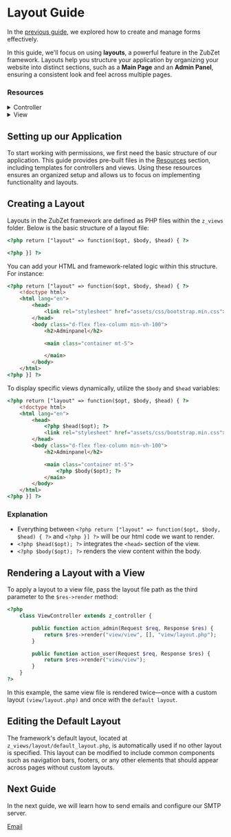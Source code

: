# Layout Guide
In the [previous guide](todo), we explored how to create and manage forms effectively.

In this guide, we'll focus on using **layouts**, a powerful feature in the ZubZet framework. Layouts help you structure your application by organizing your website into distinct sections, such as a **Main Page** and an **Admin Panel**, ensuring a consistent look and feel across multiple pages.

### Resources
<details>
<summary>Controller</summary>

ViewController
```php
<?php
    class ViewController extends z_controller {

        public function action_custom(Request $req, Response $res) {
            // Here we will render our custom layout
        }

        public function action_default(Request $req, Response $res) {
            return $res->render("view/view");
        }
    }
?>
```
</details>

<details>
<summary>View</summary>
view
```php
<?php return [ "body" => function($opt) { ?>
    <a>This is the view</a>
<?php }]; ?>
```
</details>

## Setting up our Application
To start working with permissions, we first need the basic structure of our application. This guide provides pre-built files in the [Resources](#resources) section, including templates for controllers and views. Using these resources ensures an organized setup and allows us to focus on implementing functionality and layouts.

## Creating a Layout
Layouts in the ZubZet framework are defined as PHP files within the `z_views` folder. Below is the basic structure of a layout file:
```html
<?php return ["layout" => function($opt, $body, $head) { ?>

<?php }] ?>
```

You can add your HTML and framework-related logic within this structure.  
For instance:
```html
<?php return ["layout" => function($opt, $body, $head) { ?>
    <!doctype html>
    <html lang="en">
        <head>
            <link rel="stylesheet" href="assets/css/bootstrap.min.css">
        </head>
        <body class="d-flex flex-column min-vh-100">
            <h2>Adminpanel</h2>

            <main class="container mt-5">

            </main>
        </body>
    </html>
<?php }] ?>
```

To display specific views dynamically, utilize the `$body` and `$head` variables:
```html
<?php return ["layout" => function($opt, $body, $head) { ?>
    <!doctype html>
    <html lang="en">
        <head>
            <?php $head($opt); ?>
            <link rel="stylesheet" href="assets/css/bootstrap.min.css">
        </head>
        <body class="d-flex flex-column min-vh-100">
            <h2>Adminpanel</h2>

            <main class="container mt-5">
                <?php $body($opt); ?>
            </main>
        </body>
    </html>
<?php }] ?>
```

### Explanation
- Everything between `<?php return ["layout" => function($opt, $body, $head) { ?>` and `<?php }] ?>` will be our html code we want to render.
- `<?php $head($opt); ?>` integrates the `<head>` section of the view.
- `<?php $body($opt); ?>` renders the view content within the body.

## Rendering a Layout with a View
To apply a layout to a view file, pass the layout file path as the third parameter to the `$res->render` method:
```php
<?php
    class ViewController extends z_controller {

        public function action_admin(Request $req, Response $res) {
            return $res->render("view/view", [], "view/layout.php");
        }

        public function action_user(Request $req, Response $res) {
            return $res->render("view/view");
        }
    }
?>
```
In this example, the same view file is rendered twice—once with a custom layout `(view/layout.php)` and once with the `default layout`.

## Editing the Default Layout
The framework's default layout, located at `z_views/layout/default_layout.php`, is automatically used if no other layout is specified. This layout can be modified to include common components such as navigation bars, footers, or any other elements that should appear across pages without custom layouts.

## Next Guide
In the next guide, we will learn how to send emails and configure our SMTP server.

[Email](email)